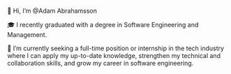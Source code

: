 👋 Hi, I’m @Adam Abrahamsson

🎓 I recently graduated with a degree in Software Engineering and Management.

👀 I’m currently seeking a full-time position or internship in the tech industry where I can apply my up-to-date knowledge, strengthen my technical and collaboration skills, and grow my career in software engineering.


<!---
AhmadHajAhmad/AhmadHajAhmad is a ✨ special ✨ repository because its `README.md` (this file) appears on your GitHub profile.
You can click the Preview link to take a look at your changes.
--->
